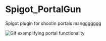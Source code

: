 # Spigot_PortalGun
Spigot plugin for shootin portals manggggggg

![Gif exemplifying portal functionality](https://i.imgur.com/Bo87HIe.gif)
